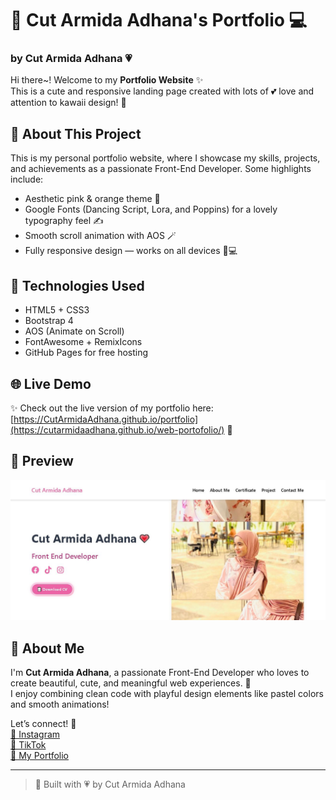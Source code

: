 # 🌸 **Cut Armida Adhana's Portfolio** 💻  
### by **Cut Armida Adhana** 💗

Hi there~! Welcome to my **Portfolio Website** ✨  
This is a cute and responsive landing page created with lots of 💕 love and attention to kawaii design! 🌷

## 🍱 **About This Project**  
This is my personal portfolio website, where I showcase my skills, projects, and achievements as a passionate Front-End Developer. Some highlights include:
- Aesthetic pink & orange theme 🎨
- Google Fonts (Dancing Script, Lora, and Poppins) for a lovely typography feel ✍️
- Smooth scroll animation with AOS 🪄
- Fully responsive design — works on all devices 📱💻

## 💖 **Technologies Used**  
- HTML5 + CSS3  
- Bootstrap 4  
- AOS (Animate on Scroll)  
- FontAwesome + RemixIcons  
- GitHub Pages for free hosting  

## 🌐 **Live Demo**  
✨ Check out the live version of my portfolio here:  
[https://CutArmidaAdhana.github.io/portfolio](https://cutarmidaadhana.github.io/web-portofolio/) 🍣



## 📸 **Preview**  
![Portfolio Website Screenshot](portofolio.JPG)  


## 🧁 **About Me**  
I'm **Cut Armida Adhana**, a passionate Front-End Developer who loves to create beautiful, cute, and meaningful web experiences. 🌸  
I enjoy combining clean code with playful design elements like pastel colors and smooth animations!  

Let’s connect! 💬  
[🌷 Instagram](https://www.instagram.com/ctrmdhn_)  
[🌸 TikTok](https://www.tiktok.com/@cutarmidaadhanaa)  
[🌼 My Portfolio](https://cutarmidaadhana.github.io/web-portofolio/)

---

> 🍡 Built with 💗 by Cut Armida Adhana
